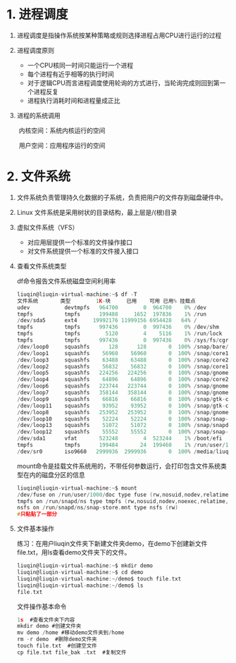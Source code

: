 #  1. 进程调度

1. 进程调度是指操作系统按某种策略或规则选择进程占用CPU进行运行的过程
2. 进程调度原则
    * 一个CPU核同一时间只能运行一个进程
    * 每个进程有近乎相等的执行时间
    * 对于逻辑CPU而言进程调度使用轮询的方式进行，当轮询完成则回到第一个进程反复
    * 进程执行消耗时间和进程量成正比

3. 进程的系统调用

   ​	内核空间：系统内核运行的空间

   ​	用户空间：应用程序运行的空间

# 2. 文件系统

1. 文件系统负责管理持久化数据的子系统，负责把用户的文件存到磁盘硬件中。
2. Linux 文件系统是采用树状的目录结构，最上层是/(根)目录
3. 虚拟文件系统（VFS）
   	* 对应用层提供一个标准的文件操作接口
   	* 对文件系统提供一个标准的文件接入接口

4. 查看文件系统类型

   df命令报告文件系统磁盘空间利用率

   ```C
   liuqin@liuqin-virtual-machine:~$ df -T
   文件系统       类型        1K-块     已用    可用 已用% 挂载点
   udev           devtmpfs   964700        0  964700    0% /dev
   tmpfs          tmpfs      199488     1652  197836    1% /run
   /dev/sda5      ext4     19992176 11999156 6954428   64% /
   tmpfs          tmpfs      997436        0  997436    0% /dev/shm
   tmpfs          tmpfs        5120        4    5116    1% /run/lock
   tmpfs          tmpfs      997436        0  997436    0% /sys/fs/cgroup
   /dev/loop0     squashfs      128      128       0  100% /snap/bare/5
   /dev/loop1     squashfs    56960    56960       0  100% /snap/core18/2721
   /dev/loop3     squashfs    63488    63488       0  100% /snap/core20/1270
   /dev/loop2     squashfs    56832    56832       0  100% /snap/core18/2253
   /dev/loop5     squashfs   224256   224256       0  100% /snap/gnome-3-34-1804/77
   /dev/loop4     squashfs    64896    64896       0  100% /snap/core20/1852
   /dev/loop6     squashfs   223744   223744       0  100% /snap/gnome-3-34-1804/90
   /dev/loop7     squashfs   358144   358144       0  100% /snap/gnome-3-38-2004/137
   /dev/loop9     squashfs    66816    66816       0  100% /snap/gtk-common-themes/1519
   /dev/loop11    squashfs    93952    93952       0  100% /snap/gtk-common-themes/1535
   /dev/loop8     squashfs   253952   253952       0  100% /snap/gnome-3-38-2004/87
   /dev/loop10    squashfs    52224    52224       0  100% /snap/snap-store/547
   /dev/loop13    squashfs    51072    51072       0  100% /snap/snapd/18596
   /dev/loop12    squashfs    55552    55552       0  100% /snap/snap-store/558
   /dev/sda1      vfat       523248        4  523244    1% /boot/efi
   tmpfs          tmpfs      199484       24  199460    1% /run/user/1000
   /dev/sr0       iso9660   2999936  2999936       0  100% /media/liuqin/Ubuntu 20.04.3 LTS amd64
   ```

   mount命令是挂载文件系统用的，不带任何参数运行，会打印包含文件系统类型在内的磁盘分区的信息

   ```C
   liuqin@liuqin-virtual-machine:~$ mount
   /dev/fuse on /run/user/1000/doc type fuse (rw,nosuid,nodev,relatime,user_id=1000,group_id=1000)
   tmpfs on /run/snapd/ns type tmpfs (rw,nosuid,nodev,noexec,relatime,size=199488k,mode=755,inode64)
   nsfs on /run/snapd/ns/snap-store.mnt type nsfs (rw)
   #只粘贴了一部分
   ```

5. 文件基本操作

   练习：在用户liuqin文件夹下新建文件夹demo，在demo下创建新文件file.txt，用ls查看demo文件夹下的文件。

   ```C
   liuqin@liuqin-virtual-machine:~$ mkdir demo
   liuqin@liuqin-virtual-machine:~$ cd demo
   liuqin@liuqin-virtual-machine:~/demo$ touch file.txt
   liuqin@liuqin-virtual-machine:~/demo$ ls
   file.txt
   ```

   文件操作基本命令

   ```C
   1s  #查看文件夹下内容
   mkdir demo #创建文件夹
   mv demo /home #移动demo文件夹到/home
   rm -r demo  #删除demo文件夹
   touch file.txt  #创建空文件
   cp file.txt file_bak .txt  #复制文件
   ```

   

   